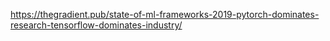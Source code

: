 
https://thegradient.pub/state-of-ml-frameworks-2019-pytorch-dominates-research-tensorflow-dominates-industry/
